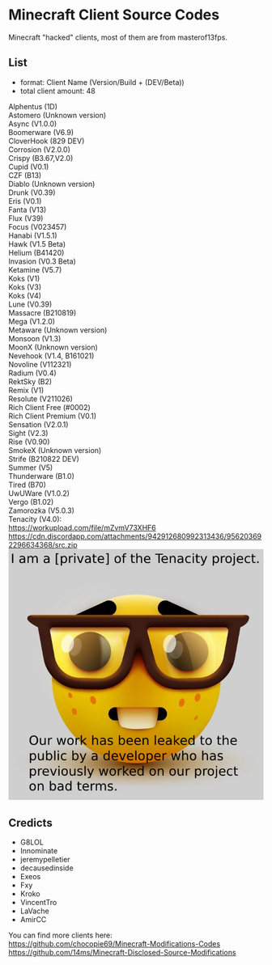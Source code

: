 
# Minecraft Client Source Codes
 Minecraft "hacked" clients, most of them are from masterof13fps.
## List
- format: Client Name (Version/Build + (DEV/Beta))
- total client amount: 48

Alphentus (1D)\
Astomero (Unknown version)\
Async (V1.0.0)\
Boomerware (V6.9)\
CloverHook (829 DEV)\
Corrosion (V2.0.0)\
Crispy (B3.67,V2.0)\
Cupid (V0.1)\
CZF (B13)\
Diablo (Unknown version)\
Drunk (V0.39)\
Eris (V0.1)\
Fanta (V13)\
Flux (V39)\
Focus (V023457)\
Hanabi (V1.5.1)\
Hawk (V1.5 Beta)\
Helium (B41420)\
Invasion (V0.3 Beta)\
Ketamine (V5.7)\
Koks (V1)\
Koks (V3)\
Koks (V4)\
Lune (V0.39)\
Massacre (B210819)\
Mega (V1.2.0)\
Metaware (Unknown version)\
Monsoon (V1.3)\
MoonX (Unknown version)\
Nevehook (V1.4, B161021)\
Novoline (V112321)\
Radium (V0.4)\
RektSky (B2)\
Remix (V1)\
Resolute (V211026)\
Rich Client Free (#0002)\
Rich Client Premium (V0.1)\
Sensation (V2.0.1)\
Sight (V2.3)\
Rise (V0.90)\
SmokeX (Unknown version)\
Strife (B210822 DEV)\
Summer (V5)\
Thunderware (B1.0)\
Tired (B70)\
UwUWare (V1.0.2)\
Vergo (B1.02)\
Zamorozka (V5.0.3)\
Tenacity (V4.0): \
https://workupload.com/file/mZvmV73XHF6 \
https://cdn.discordapp.com/attachments/942912680992313436/956203692296634368/src.zip \
![cedo](assets/667.png)
## Credicts
- G8LOL
- Innominate
- jeremypelletier
- decausedinside
- Exeos
- Fxy
- Kroko 
- VincentTro
- LaVache
- AmirCC

You can find more clients here:\
https://github.com/chocopie69/Minecraft-Modifications-Codes \
https://github.com/14ms/Minecraft-Disclosed-Source-Modifications
